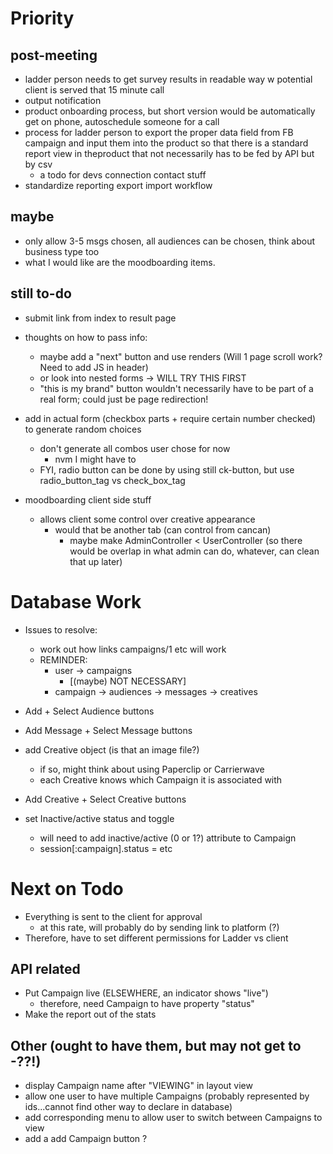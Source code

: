# Priority
## post-meeting
- ladder person needs to get survey results in readable way w potential client is served that 15 minute call 
- output notification
- product onboarding process, but short version would be automatically get on phone, autoschedule someone for a call
- process for ladder person to export the proper data field from FB campaign and input them into the product so that there is a standard report view in theproduct that not necessarily has to be fed by API but by csv
  - a todo for devs connection contact stuff
- standardize reporting export import workflow

## maybe
- only allow 3-5 msgs chosen, all audiences can be chosen, think about business type too
- what I would like are the moodboarding items.

## still to-do
- submit link from index to result page
- thoughts on how to pass info:
  - maybe add a "next" button and use renders (Will 1 page scroll work?  Need to add JS in header)
  - or look into nested forms -> WILL TRY THIS FIRST
  - "this is my brand" button wouldn't necessarily have to be part of a real form; could just be page redirection!
- add in actual form (checkbox parts + require certain number checked) to generate random choices
  - don't generate all combos user chose for now
    - nvm I might have to
  - FYI, radio button can be done by using still ck-button, but use radio_button_tag vs check_box_tag

- moodboarding client side stuff
  - allows client some control over creative appearance
    - would that be another tab (can control from cancan)
      - maybe make AdminController < UserController (so there would be overlap in what admin can do, whatever, can clean that up later)

# Database Work

- Issues to resolve: 
  - work out how links campaigns/1 etc will work
  - REMINDER:
    - user -> campaigns
      - [(maybe) NOT NECESSARY]
    - campaign -> audiences
               -> messages
               -> creatives

- Add + Select Audience buttons

- Add Message + Select Message buttons

- add Creative object (is that an image file?)
  - if so, might think about using Paperclip or Carrierwave
  - each Creative knows which Campaign it is associated with
- Add Creative + Select Creative buttons

- set Inactive/active status and toggle
  - will need to add inactive/active (0 or 1?) attribute to Campaign
  - session[:campaign].status = etc

# Next on Todo

- Everything is sent to the client for approval
  - at this rate, will probably do by sending link to platform (?)
- Therefore, have to set different permissions for Ladder vs client

## API related

- Put Campaign live (ELSEWHERE, an indicator shows "live")
  - therefore, need Campaign to have property "status"
- Make the report out of the stats

## Other (ought to have them, but may not get to -??!)

- display Campaign name after "VIEWING" in layout view
- allow one user to have multiple Campaigns (probably represented by ids...cannot find other way to declare in database)
- add corresponding menu to allow user to switch between Campaigns to view
- add a add Campaign button ?
